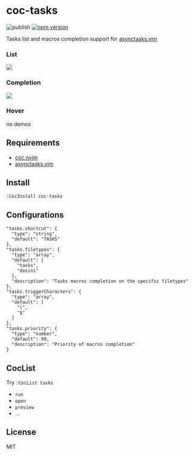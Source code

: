 # coc-tasks

![publish](https://github.com/voldikss/coc-tasks/workflows/publish/badge.svg)
[![npm version](https://badge.fury.io/js/coc-tasks.svg)](https://badge.fury.io/js/coc-tasks)

Tasks list and macros completion support for [asynctasks.vim](https://github.com/skywind3000/asynctasks.vim)

### List

![](https://user-images.githubusercontent.com/20282795/75665130-a6c1b900-5cae-11ea-89a1-c2fcca223d71.png)

### Completion

![](https://user-images.githubusercontent.com/20282795/94645816-6519ef00-031f-11eb-9f64-3282fa1c8a8b.gif)

### Hover

no demos

## Requirements

- [coc.nvim](https://github.com/neoclide/coc.nvim)
- [asynctasks.vim](https://github.com/skywind3000/asynctasks.vim)

## Install

```
:CocInstall coc-tasks
```

## Configurations

```jsonc
"tasks.shortcut": {
  "type": "string",
  "default": "TASKS"
},
"tasks.filetypes": {
  "type": "array",
  "default": [
    "tasks",
    "dosini"
  ],
  "description": "Tasks macros completion on the specific filetypes"
},
"tasks.triggerCharacters": {
  "type": "array",
  "default": [
    "(",
    "$"
  ]
},
"tasks.priority": {
  "type": "number",
  "default": 99,
  "description": "Priority of macros completion"
}
```

## CocList

Try `:CocList tasks`

- `run`
- `open`
- `preview`
- ...

## License

MIT
